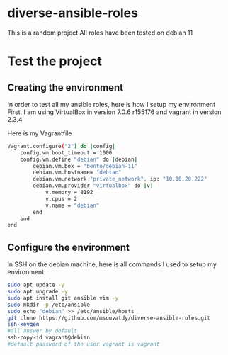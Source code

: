 # diverse-ansible-roles
This is a random project
All roles have been tested on debian 11

# Test the project

## Creating the environment
In order to test all my ansible roles, here is how I setup my environment
First, I am using VirtualBox in version 7.0.6 r155176 and vagrant in version 2.3.4

Here is my Vagrantfile
```bash
Vagrant.configure("2") do |config|
	config.vm.boot_timeout = 1000
	config.vm.define "debian" do |debian|
		debian.vm.box = "bento/debian-11"
		debian.vm.hostname= "debian"
		debian.vm.network "private_network", ip: "10.10.20.222"
		debian.vm.provider "virtualbox" do |v|
			v.memory = 8192
			v.cpus = 2
			v.name = "debian"
		end
	end
end
```

## Configure the environment

In SSH on the debian machine, here is all commands I used to setup my environment:

```bash
sudo apt update -y
sudo apt upgrade -y
sudo apt install git ansible vim -y
sudo mkdir -p /etc/ansible
sudo echo "debian" >> /etc/ansible/hosts
git clone https://github.com/msouvatdy/diverse-ansible-roles.git
ssh-keygen
#all answer by default
ssh-copy-id vagrant@debian
#default password of the user vagrant is vagrant
```